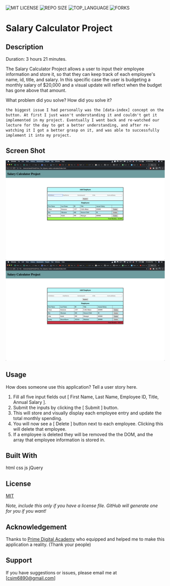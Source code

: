 ![MIT LICENSE](https://img.shields.io/github/license/scottbromander/the_marketplace.svg?style=flat-square)
![REPO SIZE](https://img.shields.io/github/repo-size/scottbromander/the_marketplace.svg?style=flat-square)
![TOP_LANGUAGE](https://img.shields.io/github/languages/top/scottbromander/the_marketplace.svg?style=flat-square)
![FORKS](https://img.shields.io/github/forks/scottbromander/the_marketplace.svg?style=social)

# Salary Calculator Project

## Description

Duration: 3 hours 21 minutes.

The Salary Calculator Project allows a user to input their employee information and store it, so that they can keep track of each employee's name, id, title, and salary. In this specific case the user is budgeting a monthly salary of \$20,000 and a visual update will reflect when the budget has gone above that amount.

What problem did you solve? How did you solve it?

    the biggest issue I had personally was the [data-index] concept on the button. At first I just wasn't understanding it and couldn't get it implemented in my project. Eventually I went back and re-watched our lecture for the day to get a better understanding, and after re-watching it I got a better grasp on it, and was able to successfully implement it into my project.

## Screen Shot

![Under Budget](images/Image-1.png)
![Over Budget](images/Image-2.png)

## Usage

How does someone use this application? Tell a user story here.

1. Fill all five input fields out [ First Name, Last Name, Employee ID, Title, Annual Salary ].
2. Submit the inputs by clicking the [ Submit ] button.
3. This will store and visually display each employee entry and update the total monthly spending.
4. You will now see a [ Delete ] button next to each employee. Clicking this will delete that employee.
5. If a employee is deleted they will be removed the the DOM, and the array that employee information is stored in.

## Built With

html
css
js
jQuery

## License

[MIT](https://choosealicense.com/licenses/mit/)

_Note, include this only if you have a license file. GitHub will generate one for you if you want!_

## Acknowledgement

Thanks to [Prime Digital Academy](www.primeacademy.io) who equipped and helped me to make this application a reality. (Thank your people)

## Support

If you have suggestions or issues, please email me at [csim6890@gmail.com]
